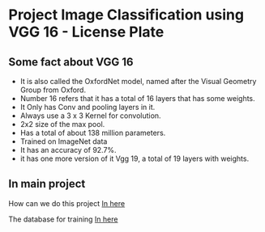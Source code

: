# Project Image Classification using VGG 16 -  License Plate
## Some fact about VGG 16

- It is also called the OxfordNet model, named after the Visual Geometry Group from Oxford.
- Number 16 refers that it has a total of 16 layers that has some weights.
- It Only has Conv and pooling layers in it.
- Always use a 3 x 3 Kernel for convolution.
- 2x2 size of the max pool.
- Has a total of about 138 million parameters.
- Trained on ImageNet data
- It has an accuracy of 92.7%.
- it has one more version of it Vgg 19, a total of 19 layers with weights.

## In main project
How can we do this project [In here](https://medium.com/pythoneers/vgg-16-architecture-implementation-and-practical-use-e0fef1d14557)

The database for training [In here](https://www.kaggle.com/)
